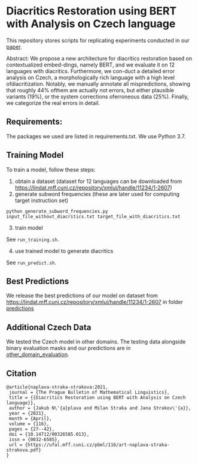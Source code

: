 # Diacritics Restoration using BERT with Analysis on Czech language

This repository stores scripts for replicating experiments conducted in our [paper](https://ufal.mff.cuni.cz/pbml/116/art-naplava-straka-strakova.pdf).

Abstract: We propose a new architecture for diacritics restoration based on contextualized embed-dings, namely BERT, and we evaluate it on 12 languages with diacritics. Furthermore, we con-duct a detailed error analysis on Czech, a morphologically rich language with a high level ofdiacritization. Notably, we manually annotate all mispredictions, showing that roughly 44% ofthem are actually not errors, but either plausible variants (19%), or the system corrections oferroneous data (25%). Finally, we categorize the real errors in detail.

## Requirements:

The packages we used are listed in requirements.txt. We use Python 3.7.

## Training Model

To train a model, follow these steps:

1. obtain a dataset (dataset for 12 languages can be downloaded from https://lindat.mff.cuni.cz/repository/xmlui/handle/11234/1-2607)
2. generate subword frequencies (these are later used for computing target instruction set)
```
python generate_subword_frequencies.py input_file_without_diacritics.txt target_file_with_diacritics.txt
```
3. train model

See ```run_training.sh```.

4. use trained model to generate diacritics

See ```run_predict.sh```.

## Best Predictions

We release the best predictions of our model on dataset from https://lindat.mff.cuni.cz/repository/xmlui/handle/11234/1-2607 in folder [predictions](predictions)

## Additional Czech Data

We tested the Czech model in other domains. The testing data alongside binary evaluation masks and our predictions are in [other_domain_evaluation](other_domain_evaluation). 

## Citation

```
@article{naplava-straka-strakova:2021,
 journal = {The Prague Bulletin of Mathematical Linguistics},
 title = {{Diacritics Restoration using BERT with Analysis on Czech language}},
 author = {Jakub N\'{a}plava and Milan Straka and Jana Strakov\'{a}},
 year = {2021},
 month = {April},
 volume = {116},
 pages = {27--42},
 doi = {10.14712/00326585.013},
 issn = {0032-6585},
 url = {https://ufal.mff.cuni.cz/pbml/116/art-naplava-straka-strakova.pdf}
}

```
